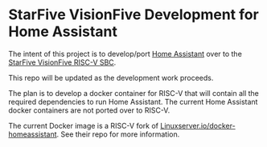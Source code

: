 # StarFive VisionFive Development for Home Assistant

The intent of this project is to develop/port [Home Assistant](homeassistant.io) over to the [StarFive VisionFive RISC-V SBC](https://rvspace.org/en/Product/VisionFive/Technical_Documents/VisionFive_Single_Board_Computer_Quick_Start_Guide).

This repo will be updated as the development work proceeds.

The plan is to develop a docker container for RISC-V that will contain all the required dependencies to run Home Assistant. The current Home Assistant docker containers are not ported over to RISC-V.

The current Docker image is a RISC-V fork of [Linuxserver.io/docker-homeassistant](https://gitlab.com/Linuxserver.io/docker-homeassistant/). See their repo for more information.
